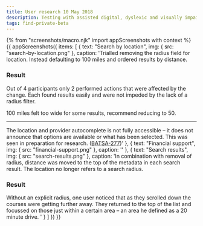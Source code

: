```yaml
---
title: User research 10 May 2018
description: Testing with assisted digital, dyslexic and visually impaired users.
tags: find-private-beta
---
```


{% from "screenshots/macro.njk" import appScreenshots with context %}
{{ appScreenshots({
  items: [
    {
      text: "Search by location",
      img: { src: "search-by-location.png" },
      caption: 'Trialled removing the radius field for location. Instead defaulting to 100 miles and ordered results by distance.

### Result

Out of 4 participants only 2 performed actions that were affected by the change. Each found results easily and were not impeded by the lack of a radius filter.

100 miles felt too wide for some results, recommend reducing to 50.

* * *

The location and provider autocomplete is not fully accessible – it does not announce that options are available or what has been selected. This was seen in preparation for research. ([BATSA-277](https://dfedigital.atlassian.net/browse/BATSA-277))'
    },
    {
      text: "Financial support",
      img: { src: "financial-support.png" },
      caption: ''
    },
    {
      text: "Search results",
      img: { src: "search-results.png" },
      caption: 'In combination with removal of radius, distance was moved to the top of the metadata in each search result. The location no longer refers to a search radius.

### Result

Without an explicit radius, one user noticed that as they scrolled down the courses were getting further away. They returned to the top of the list and focussed on those just within a certain area – an area he defined as a 20 minute drive.
      '
    }
  ]
}) }}
